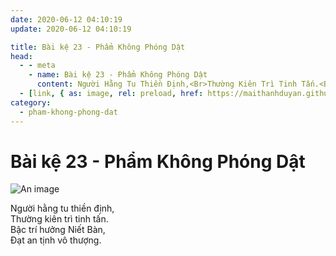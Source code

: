 ```yaml
---
date: 2020-06-12 04:10:19
update: 2020-06-12 04:10:19

title: Bài kệ 23 - Phẩm Không Phóng Dật
head:
  - - meta
    - name: Bài kệ 23 - Phẩm Không Phóng Dật
      content: Người Hằng Tu Thiền Định,<Br>Thường Kiên Trì Tinh Tấn.<Br>Bậc Trí Hưởng Niết Bàn,<Br>Ðạt An Tịnh Vô Thượng.<Br>
  - [link, { as: image, rel: preload, href: https://maithanhduyan.github.io/kinh-phap-cu/img/pham-khong-phong-dat/pham-khong-phong-dat-023.jpg }]
category:
  - pham-khong-phong-dat
---
```


# Bài kệ 23 - Phẩm Không Phóng Dật

![An image](/img/pham-khong-phong-dat/pham-khong-phong-dat-023.jpg)

Người hằng tu thiền định,<br>Thường kiên trì tinh tấn.<br>Bậc trí hưởng Niết Bàn,<br>Ðạt an tịnh vô thượng.<br>
